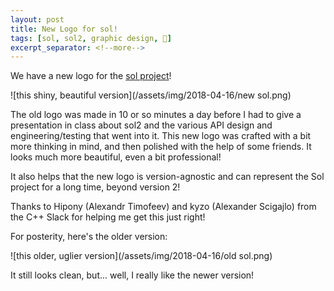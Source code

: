 ```yaml
---
layout: post
title: New Logo for sol!
tags: [sol, sol2, graphic design, 🎨]
excerpt_separator: <!--more-->
---
```


We have a new logo for the [sol project](/portfolio/sol)!

<!--more-->

![this shiny, beautiful version](/assets/img/2018-04-16/new sol.png)

The old logo was made in 10 or so minutes a day before I had to give a presentation in class about sol2 and the various API design and engineering/testing that went into it. This new logo was crafted with a bit more thinking in mind, and then polished with the help of some friends. It looks much more beautiful, even a bit professional!

It also helps that the new logo is version-agnostic and can represent the Sol project for a long time, beyond version 2!

Thanks to Hipony (Alexandr Timofeev) and kyzo (Alexander Scigajlo) from the C++ Slack for helping me get this just right!

For posterity, here's the older version:

![this older, uglier version](/assets/img/2018-04-16/old sol.png)

It still looks clean, but... well, I really like the newer version!
